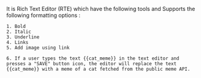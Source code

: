 <!-- About The Application -->

It is Rich Text Editor (RTE) which have the following tools and Supports the following formatting options :

    1. Bold
    2. Italic
    3. Underline
    4. Links
    5. Add image using link

    6. If a user types the text {{cat_meme}} in the text editor and presses a "SAVE" button icon, the editor will replace the text {{cat_meme}} with a meme of a cat fetched from the public meme API.
